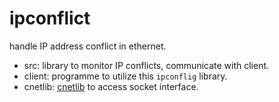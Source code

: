 # ipconflict
handle IP address conflict in ethernet.

- src: library to monitor IP conflicts, communicate with client.
- client: programme to utilize this `ipconflig` library.
- cnetlib: [cnetlib](https://github.com/choueric/cnetlib.git) to access socket interface.
